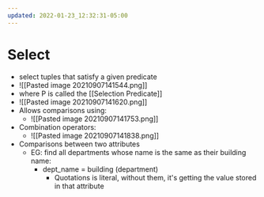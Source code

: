 ```yaml
---
updated: 2022-01-23_12:32:31-05:00
---
```

# Select
* select tuples that satisfy a given predicate 
* ![[Pasted image 20210907141544.png]]
* where P is called the [[Selection Predicate]]
* ![[Pasted image 20210907141620.png]]
* Allows comparisons using: 
	* ![[Pasted image 20210907141753.png]]
* Combination operators:
	* ![[Pasted image 20210907141838.png]]
* Comparisons between two attributes
	* EG: find all departments whose name is the same as their building name:
		* dept_name = building (department) 
			* Quotations is literal, without them, it's getting the value stored in that attribute
